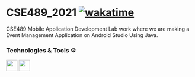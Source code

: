 # CSE489_2021  [![wakatime](https://wakatime.com/badge/user/d712d8ca-d5e0-422c-9f07-7c2558dec949/project/7913e59d-fc4d-4dfc-9796-6789cd61f26d.svg)](https://wakatime.com/badge/user/d712d8ca-d5e0-422c-9f07-7c2558dec949/project/7913e59d-fc4d-4dfc-9796-6789cd61f26d)
CSE489 Mobile Application Development Lab work where we are making a Event Management Application on Android Studio Using Java. 


### Technologies & Tools ⚙
<code><img height="30" src="https://developer.android.com/studio/images/studio-icon.svg"></code>
<code><img height="30" src="https://upload.wikimedia.org/wikipedia/en/3/30/Java_programming_language_logo.svg"></code>

